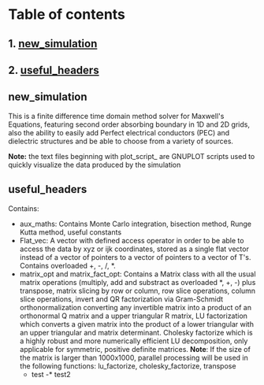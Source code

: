 # Table of contents

## 1. [new_simulation](#it1)
## 2. [useful_headers](#it2)

## new_simulation <a name = "it1"></a>
This is a finite difference time domain method solver for Maxwell's Equations, featuring second order absorbing boundary
in 1D and 2D grids, also the ability to easily add Perfect electrical conductors (PEC) and dielectric structures and 
be able to choose from a variety of sources.

<b>Note:</b> the text files beginning with plot_script_  are GNUPLOT scripts used to quickly visualize the data
produced by the simulation

## useful_headers <a name = "it2"></a>
Contains:

- aux_maths: Contains Monte Carlo integration, bisection method, Runge Kutta method, useful constants 
- Flat_vec: A vector with defined access operator in order to be able to access the data by xyz or ijk coordinates, 
stored as a single flat vector instead of a vector of pointers to a vector of pointers to a vector of T's. 
Contains overloaded +, -, /, *.
- matrix_opt and matrix_fact_opt: Contains a Matrix class with all the usual matrix operations (multiply, add and substract as 
overloaded *, +, -) plus transpose, matrix slicing by row or column, row slice operations, column slice operations, invert and
QR factorization via Gram-Schmidt orthonormalization converting any invertible matrix into a product of an orthonormal Q matrix 
and a upper triangular R matrix, LU factorization which converts a given matrix into the product of a lower triangular with
an upper triangular and matrix determinant. Cholesky factorize which is a highly robust and more numerically efficient
LU decomposition, only applicable for symmetric, positive definite matrices. <b>Note</b>: If the size of the matrix is 
larger than 1000x1000, parallel processing will be used in the following functions: lu_factorize, cholesky_factorize, transpose
	* test
-* test2
